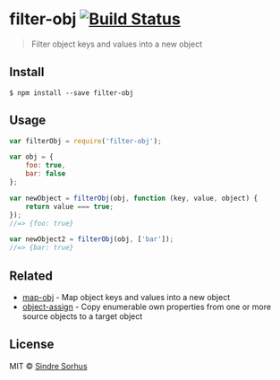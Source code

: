 # filter-obj [![Build Status](https://travis-ci.org/sindresorhus/filter-obj.svg?branch=master)](https://travis-ci.org/sindresorhus/filter-obj)

> Filter object keys and values into a new object


## Install

```
$ npm install --save filter-obj
```


## Usage

```js
var filterObj = require('filter-obj');

var obj = {
	foo: true,
	bar: false
};

var newObject = filterObj(obj, function (key, value, object) {
	return value === true;
});
//=> {foo: true}

var newObject2 = filterObj(obj, ['bar']);
//=> {bar: true}
```


## Related

- [map-obj](https://github.com/sindresorhus/map-obj) - Map object keys and values into a new object
- [object-assign](https://github.com/sindresorhus/object-assign) - Copy enumerable own properties from one or more source objects to a target object


## License

MIT © [Sindre Sorhus](http://sindresorhus.com)
